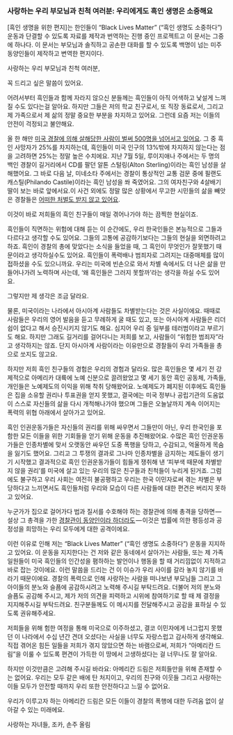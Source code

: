### 사랑하는 우리 부모님과 친척 여러분: 우리에게도 흑인 생명은 소중해요

[흑인 생명을 위한 편지]는 한인들이 “Black Lives Matter” (“흑인 생명도 소중하다”) 운동과 단결할 수 있도록 자료를 제작과 번역하는 진행 중인 프로젝트고 이 문서는 그중에 하나다. 이 문서는 부모님과 솔직하고 공손한 대화를 할 수 있도록 백명이 넘는 미주 동양인들이 제작하고 변역한 편지이다.

사랑하는 우리 부모님과 친척 여러분,

꼭 드리고 싶은 말씀이 있어요.

어려서부터 흑인들과 함께 자라지 않으신 분들께는 흑인들이 아직 어색하고 낯설게 느껴질 수도 있다는걸 알아요. 하지만 그들은 저의 학교 친구로서, 또 직장 동료로서, 그리고 제 가족으로서 제 삶의 정말 중요한 부분을 차지하고 있어요. 그런데 요즘 저는 이들의 안전이 걱정되고 불안해요.

올 한 해만 [미국 경찰에 의해 살해당한 사람이 벌써 500명을 넘어서고 있어요](https://www.washingtonpost.com/graphics/national/police-shootings-2016/). 그 중 흑인 사망자가 25%를 차지하는데, 흑인들이 미국 인구의 13%밖에 차지하지 않는다는 점을 고려하면 25%는 정말 높은 수치에요. 지난 7월 5일, 루이지애나 주에서는 두 명의 백인 경찰이 길거리에서 CD를 팔던 알톤 스털링(Alton Sterling)이라는 흑인 남성을 살해했어요. 그 바로 다음 날, 미네소타 주에서는 경찰이 통상적인 교통 검문 중에 필랜도 캐스틸(Philando Castile)이라는 흑인 남성을 쏴 죽였어요. 그의 여자친구와 4살배기 딸이 보는 바로 앞에서요.이 사건 외에도 정말 많은 상황에서 무고한 시민들의 삶을 빼앗은 경찰들은 [어떠한 처벌도 받지 않고 있어요](http://www.washingtonpost.com/sf/investigative/2015/04/11/thousands-dead-few-prosecuted/).

이것이 바로 저희들의 흑인 친구들이 매일 겪어나가야 하는 끔찍한 현실이죠.

흑인들이 직면하는 위험에 대해 듣는 이 순간에도, 우리 한국인들은 본능적으로 그들과 다르다고 생각할 수도 있어요. 그들의 고통에 공감하기보다는 그들의 현실을 외면하려고 하죠. 흑인이 경찰의 총에 맞았다는 소식을 들었을 때, 그 흑인이 무엇인가 잘못했기 때문이라고 생각하실수도 있어요. 흑인들이 폭력배나 범죄자로 그려지는 대중매체를 많이 접하셨을 수도 있으니까요. 우리는 미국에 빈손으로 와서 차별 속에서도 더 나은 삶을 만들어나가려 노력하며 사는데, ‘왜 흑인들은 그러지 못할까’라는 생각을 하실 수도 있어요.

그렇지만 제 생각은 조금 달라요.

물론, 미국이라는 나라에서 아시아계 사람들도 차별받는다는 것은 사실이에요. 때때로 사람들은 우리의 영어 발음을 듣고 무례하게 굴 때도 있고, 또는 아시아계 사람들은 리더쉽이 없다고 해서 승진시키지 않기도 해요. 심지어 우리 중 일부를 테러범이라고 부르기도 해요. 하지만 그래도 길거리를 걸어다니는 저희를 보고, 사람들이 “위험한 범죄자”라고 생각하지는 않죠. 단지 아시아계 사람이라는 이유만으로 경찰들이 우리 가족들을 총으로 쏘지도 않고요.

하지만 저희 흑인 친구들의 경험은 우리의 경험과 달라요. 많은 흑인들은 몇 세기 전 강제적으로 아메리카 대륙에 노예 신분으로 끌려왔었고 몇 세기 동안 흑인 공동체, 가족들, 개인들은 노예제도의 이익을 위해 착취 당해왔어요. 노예제도가 폐지된 이후에도 흑인들은 집을 소유할 권리나 투표권을 얻지 못했고, 결국에는 미국 정부나 공립기관의 도움없이 스스로 자신들의 삶을 다시 개척해나가야 했으며 그들은 오늘날까지 계속 이어지는 폭력의 위협 아래에서 살아가고 있어요.

흑인 인권운동가들은 자신들의 권리를 위해 싸우면서 그들만이 아닌, 우리 한국인을 포함한 모든 이들을 위한 기회들을 얻기 위해 운동을 추진해왔어요. 수많은 흑인 인권운동가들은 인종차별에 맞서 오랫동안 싸우던 도중 폭행을 당하고, 수감되고, 억울하게 목숨을 잃기도 했어요. 그리고 그 투쟁의 결과로 그나마 인종차별을 금지하는 제도들이 생기기 시작했고 결과적으로 흑인 인권운동가들이 힘들게 쟁취해 낸 ‘피부색 때문에 차별받지 않을 권리’를 미국에 살고 있는 우리의 많은 친구들과 친척들이 누리게 된거죠. 그럼에도 불구하고 우리 사회는 여전히 불공평하고 우리는 한국 이민자로써 겪는 차별은 부당하다고 느끼면서도 흑인들처럼 우리와 모습이 다른 사람들에 대한 편견은 버리지 못하고 있어요.

누군가가 집으로 걸어가다 법과 질서를 수호해야 하는 경찰관에 의해 총격을 당하면 — 설상 그 총격을 가한 [경찰관이 동양인이라 하더라도](http://nypost.com/2016/04/19/nypd-cop-peter-liang-gets-community-service-for-killing-akai-gurley/) — 이것은 법률에 의한 평등성과 공정성을 희망하는 우리 모두에게 대한 공격이에요.

이런 이유로 인해 저는 “Black Lives Matter” (“흑인 생명도 소중하다”) 운동을 지지하고 있어요. 이 운동을 지지한다는 건 저와 같은 동네에서 살아가는 사람들, 또는 제 가족 일원들이 미국 흑인들의 인간성을 폄하하는 발언이나 행동을 할 때 거리낌없이 지적하고 바로 잡는 것이에요. 이런 말씀을 드리는 건 이 이슈가 우리 사이를 갈라 놓지 않기를 바라기 때문이에요. 경찰의 폭력으로 인해 사랑하는 사람을 떠나보낸 부모님들 그리고 그 아이들의 분노와 슬픔에 공감하시려고 노력해 주시길 부탁드려요. 더불어 저의 분노와 슬픔도 공감해 주시고, 제가 저의 의견을 피력하고 시위에 참여하기로 할 때 제 결정을 지지해주시길 부탁드려요. 친구분들께도 이 메시지를 전달해주시고 공감을 표하실 수 있도록 권유해주세요.

저희들을 위해 험한 여정을 통해 미국으로 이주하셨고, 결코 이민자에게 너그럽지 못했던 이 나라에서 수십 년간 견뎌 오셨다는 사실을 너무도 자랑스럽고 감사하게 생각해요. 직접 겪어온 힘든 일들을 저희가 겪지 않았으면 하는 바램으로써, 저희가 “아메리칸 드림”을 이룰 수 있도록 편견이 가득한 이 땅에서 고생하셨다는 걸 너무나도 잘 알아요.

하지만 이것만큼은 고려해 주시길 바라요: 아메리칸 드림은 저희들만을 위해 존재할 수는 없어요. 우리는 모두 같은 배에 탄 처지이고, 우리의 친구와 이웃들 그리고 사랑하는 이들 모두가 안전할 때까지 우리 또한 안전하다고 느낄 수 없어요.

우리가 이루고자 하는 아메리칸 드림은 모든 이들이 경찰의 폭행에 대한 두려움 없이 살아갈 수 있는 미래에요.

사랑하는 자녀들, 조카, 손주 올림

